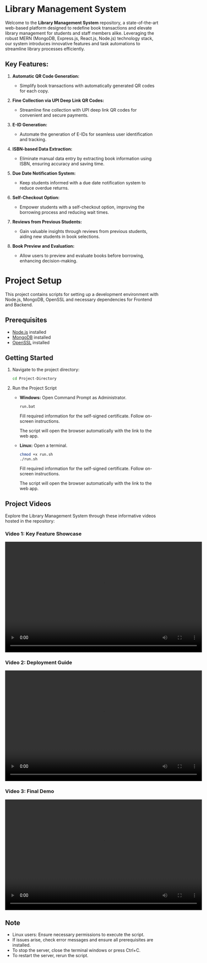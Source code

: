 # Library Management System

Welcome to the **Library Management System** repository, a state-of-the-art web-based platform designed to redefine book transactions and elevate library management for students and staff members alike. Leveraging the robust MERN (MongoDB, Express.js, React.js, Node.js) technology stack, our system introduces innovative features and task automations to streamline library processes efficiently.

## Key Features:

1. **Automatic QR Code Generation:**
   - Simplify book transactions with automatically generated QR codes for each copy.

2. **Fine Collection via UPI Deep Link QR Codes:**
   - Streamline fine collection with UPI deep link QR codes for convenient and secure payments.

3. **E-ID Generation:**
   - Automate the generation of E-IDs for seamless user identification and tracking.

4. **ISBN-based Data Extraction:**
   - Eliminate manual data entry by extracting book information using ISBN, ensuring accuracy and saving time.

5. **Due Date Notification System:**
   - Keep students informed with a due date notification system to reduce overdue returns.

6. **Self-Checkout Option:**
   - Empower students with a self-checkout option, improving the borrowing process and reducing wait times.

7. **Reviews from Previous Students:**
   - Gain valuable insights through reviews from previous students, aiding new students in book selections.

8. **Book Preview and Evaluation:**
   - Allow users to preview and evaluate books before borrowing, enhancing decision-making.

# Project Setup

This project contains scripts for setting up a development environment with Node.js, MongoDB, OpenSSL and necessary dependencies for Frontend and Backend.

## Prerequisites

- [Node.js](https://nodejs.org/) installed
- [MongoDB](https://www.mongodb.com/try/download/community) installed
- [OpenSSL](https://www.openssl.org/) installed

## Getting Started

1. Navigate to the project directory:

    ```bash
    cd Project-Directory
    ```

2. Run the Project Script

    - **Windows:**
        Open Command Prompt as Administrator.

        ```bash
        run.bat
        ```

        Fill required information for the self-signed certificate. Follow on-screen instructions.

        The script will open the browser automatically with the link to the web app.

    - **Linux:**
        Open a terminal.

        ```bash
        chmod +x run.sh
        ./run.sh
        ```

        Fill required information for the self-signed certificate. Follow on-screen instructions.

        The script will open the browser automatically with the link to the web app.

## Project Videos

Explore the Library Management System through these informative videos hosted in the repository:

### Video 1: Key Feature Showcase
<video width="640" height="360" controls>
  <source src="./Videos/Features.mp4" type="video/mp4">
  Your browser does not support the video tag.
</video>

### Video 2: Deployment Guide
<video width="640" height="360" controls>
  <source src="./Videos/Deployment.mp4" type="video/mp4">
  Your browser does not support the video tag.
</video>

### Video 3: Final Demo
<video width="640" height="360" controls>
  <source src="./Videos/Demo.mp4" type="video/mp4">
  Your browser does not support the video tag.
</video>

## Note

- Linux users: Ensure necessary permissions to execute the script.
- If issues arise, check error messages and ensure all prerequisites are installed.
- To stop the server, close the terminal windows or press Ctrl+C.
- To restart the server, rerun the script.
